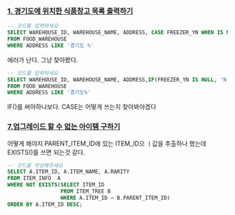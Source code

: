 ### [1. 경기도에 위치한 식품창고 목록 출력하기](https://school.programmers.co.kr/learn/courses/30/lessons/131114) 
```SQL
-- 코드를 입력하세요
SELECT WAREHOUSE_ID, WAREHOUSE_NAME, ADDRESS, CASE FREEZER_YN WHEN IS NULL THEN 'N'
FROM FOOD_WAREHOUSE 
WHERE ADDRESS LIKE '경기도 %'
```
에러가 난다. 그냥 찾아봤다.
```SQL
-- 코드를 입력하세요
SELECT WAREHOUSE_ID, WAREHOUSE_NAME, ADDRESS,IF(FREEZER_YN IS NULL, 'N', FREEZER_YN) AS FREEZER_YN
FROM FOOD_WAREHOUSE 
WHERE ADDRESS LIKE '경기도%'
```
IF()를 써야하나보다.
CASE는 어떻게 쓰는지 찾아봐야겠다
### [7.업그레이드 할 수 없는 아이템 구하기](https://school.programmers.co.kr/learn/courses/30/lessons/273712)
어떻게 해야지 
PARENT_ITEM_ID에 있는 ITEM_ID으 ㅣ값을 추출하나 했는데
EXISTS()를 쓰면 되는것 같다.

```SQL
-- 코드를 작성해주세요
SELECT A.ITEM_ID, A.ITEM_NAME, A.RARITY
FROM ITEM_INFO  A
WHERE NOT EXISTS(SELECT ITEM_ID
                 FROM ITEM_TREE B
                 WHERE A.ITEM_ID = B.PARENT_ITEM_ID)
ORDER BY A.ITEM_ID DESC;
```